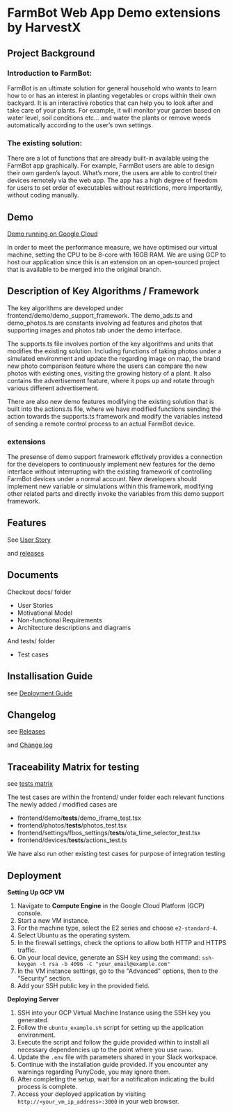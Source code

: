 # FarmBot Web App Demo extensions by HarvestX

## Project Background

### Introduction to FarmBot:

FarmBot is an ultimate solution for general household who wants to learn how to or has an interest in planting vegetables or crops within their own backyard. It is an interactive robotics that can help you to look after and take care of your plants. For example, it will monitor your garden based on water level, soil conditions etc… and water the plants or remove weeds automatically according to the user’s own settings. 

### The existing solution:

There are a lot of functions that are already built-in available using the FarmBot app graphically. For example,  FarmBot users are able to design their own garden’s layout. What’s more, the users are able to control their devices remotely via the web app. The app has a high degree of freedom for users to set order of executables without restrictions, more importantly, without coding manually.

## Demo

[Demo running on Google Cloud](http://34.125.233.194:3000/demo)

In order to meet the performance measure, we  have optimised our virtual machine, setting the CPU to be 8-core with 16GB RAM. We are using GCP to host our application since this is an extension on an open-sourced project that is available to be merged into the original branch.

## Description of Key Algorithms / Framework

The key algorithms are developed under frontend/demo/demo_support_framework. The demo_ads.ts and demo_photos.ts are constants involving ad features and photos that supporting images and photos tab under the demo interface.

The supports.ts file involves portion of the key algorithms and units that modifies the existing solution. Including functions of taking photos under a simulated environment and update the regarding image on map, the brand new photo comparison feature where the users can compare the new photos with existing ones, visiting the growing history of a plant. It also contains the advertisement feature, where it pops up and rotate through various different advertisement. 

There are also new demo features modifying the existing solution that is built into the actions.ts file, where we have modified functions sending the action towards the supports.ts framework and modify the variables instead of sending a remote control process to an actual FarmBot device.

### extensions

The presense of demo support framework effctively provides a connection for the developers to continuously implement new features for the demo interface without interrupting with the existing framework of controlling FarmBot devices under a normal account. New developers should implement new variable or simulations within this framework, modifying other related parts and directly invoke the variables from this demo support framework.

## Features

See [User Story](https://github.com/Reesedog/Farmbot-Web-App/blob/dev/docs/HarvestX-User%20Story-151023-093741.pdf)

and [releases](https://github.com/Reesedog/Farmbot-Web-App/releases)

## Documents

Checkout docs/ folder

* User Stories
* Motivational Model
* Non-functional Requirements
* Architecture descriptions and diagrams

And tests/ folder
* Test cases

## Installisation Guide

see [Deployment Guide](https://github.com/Reesedog/Farmbot-Web-App/blob/dev/docs/HarvestX-Deployment%20Guide-151023-095140.pdf)

## Changelog

see [Releases](https://github.com/Reesedog/Farmbot-Web-App/releases)

and [Change log](https://github.com/Reesedog/Farmbot-Web-App/blob/dev/docs/HarvestX-Changelog-111123-093205.pdf)

## Traceability Matrix for testing

see [tests matrix](https://github.com/Reesedog/Farmbot-Web-App/blob/dev/tests/HarvestX-Testing-201023-091017.pdf)

The test cases are within the frontend/ under folder each relevant functions 
The newly added / modified cases are
* frontend/demo/__tests__/demo_iframe_test.tsx
* frontend/photos/__tests__/photos_test.tsx
* frontend/settings/fbos_settings/__tests__/ota_time_selector_test.tsx
* frontend/devices/__tests__/actions_test.ts

We have also run other existing test cases for purpose of integration testing


## Deployment
**Setting Up GCP VM**

1. Navigate to **Compute Engine** in the Google Cloud Platform (GCP) console.
2. Start a new VM instance.
3. For the machine type, select the E2 series and choose `e2-standard-4`.
4. Select Ubuntu as the operating system.
5. In the firewall settings, check the options to allow both HTTP and HTTPS traffic.
6. On your local device, generate an SSH key using the command: 
   `ssh-keygen -t rsa -b 4096 -C "your_email@example.com"`
7. In the VM instance settings, go to the "Advanced" options, then to the "Security" section.
8. Add your SSH public key in the provided field.

**Deploying Server**

1. SSH into your GCP Virtual Machine Instance using the SSH key you generated.
2. Follow the `ubuntu_example.sh` script for setting up the application environment.
3. Execute the script and follow the guide provided within to install all necessary dependencies up to the point where you use `nano`.
4. Update the `.env` file with parameters shared in your Slack workspace.
5. Continue with the installation guide provided. If you encounter any warnings regarding PunyCode, you may ignore them.
6. After completing the setup, wait for a notification indicating the build process is complete.
7. Access your deployed application by visiting `http://<your_vm_ip_address>:3000` in your web browser.






